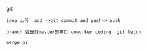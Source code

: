 git

```
idea 上传  add ->git commit and push-> push
```

```
branch 就是对master的拷贝 coworker coding  git fetch
```

```
merge pr
```

